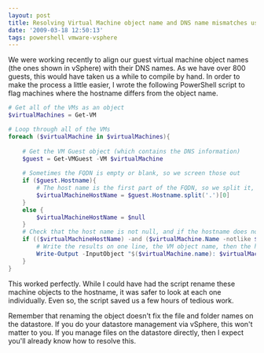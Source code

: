 ```yaml
---
layout: post
title: Resolving Virtual Machine object name and DNS name mismatches using PowerCLI
date: '2009-03-18 12:50:13'
tags: powershell vmware-vsphere
---
```



We were working recently to align our guest virtual machine object names (the ones shown in vSphere) with their DNS names. As we have over 800 guests, this would have taken us a while to compile by hand. In order to make the process a little easier, I wrote the following PowerShell script to flag machines where the hostname differs from the object name.

<!--more-->

```powershell
# Get all of the VMs as an object
$virtualMachines = Get-VM

# Loop through all of the VMs
foreach ($virtualMachine in $virtualMachines){
    
    # Get the VM Guest object (which contains the DNS information)
    $guest = Get-VMGuest -VM $virtualMachine
    
    # Sometimes the FQDN is empty or blank, so we screen those out
    if ($guest.Hostname){
        # The host name is the first part of the FQDN, so we split it, and take the first (0) segment as our host name
        $virtualMachineHostName = $guest.Hostname.split('.')[0]
    }
    else {
        $virtualMachineHostName = $null
    }
    # Check that the host name is not null, and if the hostname does not match the VM name, echo the results
    if (($virtualMachineHostName) -and ($virtualMachine.Name -notlike $virtualMachineHostName)){
        # Write the results on one line, the VM object name, then the host name
        Write-Output -InputObject "$($virtualMachine.name): $virtualMachineHostName"
    }
}
```

This worked perfectly. While I could have had the script rename these machine objects to the hostname, it was safer to look at each one individually. Even so, the script saved us a few hours of tedious work.

Remember that renaming the object doesn't fix the file and folder names on the datastore. If you do your datastore management via vSphere, this won't matter to you. If you manage files on the datastore directly, then I expect you'll already know how to resolve this.